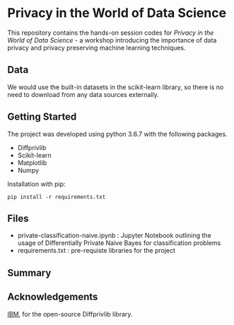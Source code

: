 # Privacy in the World of Data Science

This repository contains the hands-on session codes for *Privacy in the World of Data Science* - a workshop introducing the importance of data privacy and privacy preserving machine learning techniques.

## Data

We would use the built-in datasets in the scikit-learn library, so there is no need to download from any data sources externally.

## Getting Started

The project was developed using python 3.6.7 with the following packages.
- Diffprivlib
- Scikit-learn
- Matplotlib
- Numpy

Installation with pip:
``` 
pip install -r requirements.txt
```

## Files
- private-classification-naive.ipynb : Jupyter Notebook outlining the usage of Differentially Private Naive Bayes for classification problems
- requirements.txt : pre-requiste libraries for the project

## Summary

## Acknowledgements
[IBM](https://github.com/IBM), for the open-source Diffprivlib library.
